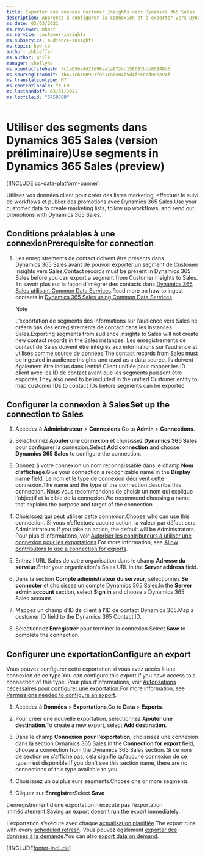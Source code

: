 ```yaml
---
title: Exporter des données Customer Insights vers Dynamics 365 Sales
description: Apprenez à configurer la connexion et à exporter vers Dynamics 365 Sales.
ms.date: 03/03/2021
ms.reviewer: mhart
ms.service: customer-insights
ms.subservice: audience-insights
ms.topic: how-to
author: phkieffer
ms.author: philk
manager: shellyha
ms.openlocfilehash: fc1a05ba4d21d96aa1a9724d158687bbb86949b6
ms.sourcegitcommit: 1b671c6100991fea1cace04b5d4fcedcd88aa94f
ms.translationtype: HT
ms.contentlocale: fr-FR
ms.lasthandoff: 03/31/2021
ms.locfileid: "5759588"
---
```

# <a name="use-segments-in-dynamics-365-sales-preview"></a><span data-ttu-id="24c28-103">Utiliser des segments dans Dynamics 365 Sales (version préliminaire)</span><span class="sxs-lookup"><span data-stu-id="24c28-103">Use segments in Dynamics 365 Sales (preview)</span></span>

[!INCLUDE [cc-data-platform-banner](../includes/cc-data-platform-banner.md)]

<span data-ttu-id="24c28-104">Utilisez vos données client pour créer des listes marketing, effectuer le suivi de workflows et publier des promotions avec Dynamics 365 Sales.</span><span class="sxs-lookup"><span data-stu-id="24c28-104">Use your customer data to create marketing lists, follow up workflows, and send out promotions with Dynamics 365 Sales.</span></span>

## <a name="prerequisite-for-connection"></a><span data-ttu-id="24c28-105">Conditions préalables à une connexion</span><span class="sxs-lookup"><span data-stu-id="24c28-105">Prerequisite for connection</span></span>

1. <span data-ttu-id="24c28-106">Les enregistrements de contact doivent être présents dans Dynamics 365 Sales avant de pouvoir exporter un segment de Customer Insights vers Sales.</span><span class="sxs-lookup"><span data-stu-id="24c28-106">Contact records must be present in Dynamics 365 Sales before you can export a segment from Customer Insights to Sales.</span></span> <span data-ttu-id="24c28-107">En savoir plus sur la façon d’intégrer des contacts dans [Dynamics 365 Sales utilisant Common Data Services](connect-power-query.md).</span><span class="sxs-lookup"><span data-stu-id="24c28-107">Read more on how to ingest contacts in [Dynamics 365 Sales using Common Data Services](connect-power-query.md).</span></span>

   > [!NOTE]
   > <span data-ttu-id="24c28-108">L’exportation de segments des informations sur l’audience vers Sales ne créera pas des enregistrements de contact dans les instances Sales.</span><span class="sxs-lookup"><span data-stu-id="24c28-108">Exporting segments from audience insights to Sales will not create new contact records in the Sales instances.</span></span> <span data-ttu-id="24c28-109">Les enregistrements de contact de Sales doivent être intégrés aux informations sur l’audience et utilisés comme source de données.</span><span class="sxs-lookup"><span data-stu-id="24c28-109">The contact records from Sales must be ingested in audience insights and used as a data source.</span></span> <span data-ttu-id="24c28-110">Ils doivent également être inclus dans l’entité Client unifiée pour mapper les ID client avec les ID de contact avant que les segments puissent être exportés.</span><span class="sxs-lookup"><span data-stu-id="24c28-110">They also need to be included in the unified Customer entity to map customer IDs to contact IDs before segments can be exported.</span></span>

## <a name="set-up-the-connection-to-sales"></a><span data-ttu-id="24c28-111">Configurer la connexion à Sales</span><span class="sxs-lookup"><span data-stu-id="24c28-111">Set up the connection to Sales</span></span>

1. <span data-ttu-id="24c28-112">Accédez à **Administrateur** > **Connexions**.</span><span class="sxs-lookup"><span data-stu-id="24c28-112">Go to **Admin** > **Connections**.</span></span>

1. <span data-ttu-id="24c28-113">Sélectionnez **Ajouter une connexion** et choisissez **Dynamics 365 Sales** pour configurer la connexion.</span><span class="sxs-lookup"><span data-stu-id="24c28-113">Select **Add connection** and choose **Dynamics 365 Sales** to configure the connection.</span></span>

1. <span data-ttu-id="24c28-114">Donnez à votre connexion un nom reconnaissable dans le champ **Nom d’affichage**.</span><span class="sxs-lookup"><span data-stu-id="24c28-114">Give your connection a recognizable name in the **Display name** field.</span></span> <span data-ttu-id="24c28-115">Le nom et le type de connexion décrivent cette connexion.</span><span class="sxs-lookup"><span data-stu-id="24c28-115">The name and the type of the connection describe this connection.</span></span> <span data-ttu-id="24c28-116">Nous vous recommandons de choisir un nom qui explique l’objectif et la cible de la connexion.</span><span class="sxs-lookup"><span data-stu-id="24c28-116">We recommend choosing a name that explains the purpose and target of the connection.</span></span>

1. <span data-ttu-id="24c28-117">Choisissez qui peut utiliser cette connexion.</span><span class="sxs-lookup"><span data-stu-id="24c28-117">Choose who can use this connection.</span></span> <span data-ttu-id="24c28-118">Si vous n’effectuez aucune action, la valeur par défaut sera Administrateurs.</span><span class="sxs-lookup"><span data-stu-id="24c28-118">If you take no action, the default will be Administrators.</span></span> <span data-ttu-id="24c28-119">Pour plus d’informations, voir [Autoriser les contributeurs à utiliser une connexion pour les exportations](connections.md#allow-contributors-to-use-a-connection-for-exports).</span><span class="sxs-lookup"><span data-stu-id="24c28-119">For more information, see [Allow contributors to use a connection for exports](connections.md#allow-contributors-to-use-a-connection-for-exports).</span></span>

1. <span data-ttu-id="24c28-120">Entrez l’URL Sales de votre organisation dans le champ **Adresse du serveur**.</span><span class="sxs-lookup"><span data-stu-id="24c28-120">Enter your organization's Sales URL in the **Server address** field.</span></span>

1. <span data-ttu-id="24c28-121">Dans la section **Compte administrateur du serveur**, sélectionnez **Se connecter** et choisissez un compte Dynamics 365 Sales.</span><span class="sxs-lookup"><span data-stu-id="24c28-121">In the **Server admin account** section, select **Sign in** and choose a Dynamics 365 Sales account.</span></span>

1. <span data-ttu-id="24c28-122">Mappez un champ d’ID de client à l’ID de contact Dynamics 365.</span><span class="sxs-lookup"><span data-stu-id="24c28-122">Map a customer ID field to the Dynamics 365 Contact ID.</span></span>

1. <span data-ttu-id="24c28-123">Sélectionnez **Enregistrer** pour terminer la connexion.</span><span class="sxs-lookup"><span data-stu-id="24c28-123">Select **Save** to complete the connection.</span></span> 

## <a name="configure-an-export"></a><span data-ttu-id="24c28-124">Configurer une exportation</span><span class="sxs-lookup"><span data-stu-id="24c28-124">Configure an export</span></span>

<span data-ttu-id="24c28-125">Vous pouvez configurer cette exportation si vous avez accès à une connexion de ce type.</span><span class="sxs-lookup"><span data-stu-id="24c28-125">You can configure this export if you have access to a connection of this type.</span></span> <span data-ttu-id="24c28-126">Pour plus d’informations, voir [Autorisations nécessaires pour configurer une exportation](export-destinations.md#set-up-a-new-export).</span><span class="sxs-lookup"><span data-stu-id="24c28-126">For more information, see [Permissions needed to configure an export](export-destinations.md#set-up-a-new-export).</span></span>

1. <span data-ttu-id="24c28-127">Accédez à **Données** > **Exportations**.</span><span class="sxs-lookup"><span data-stu-id="24c28-127">Go to **Data** > **Exports**.</span></span>

1. <span data-ttu-id="24c28-128">Pour créer une nouvelle exportation, sélectionnez **Ajouter une destination**.</span><span class="sxs-lookup"><span data-stu-id="24c28-128">To create a new export, select **Add destination**.</span></span>

1. <span data-ttu-id="24c28-129">Dans le champ **Connexion pour l’exportation**, choisissez une connexion dans la section Dynamics 365 Sales.</span><span class="sxs-lookup"><span data-stu-id="24c28-129">In the **Connection for export** field, choose a connection from the Dynamics 365 Sales section.</span></span> <span data-ttu-id="24c28-130">Si ce nom de section ne s’affiche pas, cela signifie qu’aucune connexion de ce type n’est disponible.</span><span class="sxs-lookup"><span data-stu-id="24c28-130">If you don't see this section name, there are no connections of this type available to you.</span></span>

1. <span data-ttu-id="24c28-131">Choisissez un ou plusieurs segments.</span><span class="sxs-lookup"><span data-stu-id="24c28-131">Choose one or more segments.</span></span>

1. <span data-ttu-id="24c28-132">Cliquez sur **Enregistrer**</span><span class="sxs-lookup"><span data-stu-id="24c28-132">Select **Save**</span></span>

<span data-ttu-id="24c28-133">L’enregistrement d’une exportation n’exécute pas l’exportation immédiatement.</span><span class="sxs-lookup"><span data-stu-id="24c28-133">Saving an export doesn't run the export immediately.</span></span>

<span data-ttu-id="24c28-134">L’exportation s’exécute avec chaque [actualisation planifiée](system.md#schedule-tab).</span><span class="sxs-lookup"><span data-stu-id="24c28-134">The export runs with every [scheduled refresh](system.md#schedule-tab).</span></span> <span data-ttu-id="24c28-135">Vous pouvez également [exporter des données à la demande](export-destinations.md#run-exports-on-demand).</span><span class="sxs-lookup"><span data-stu-id="24c28-135">You can also [export data on demand](export-destinations.md#run-exports-on-demand).</span></span> 

[!INCLUDE[footer-include](../includes/footer-banner.md)]
